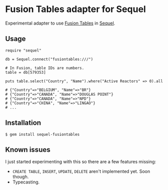 Fusion Tables adapter for Sequel
================================

Experimental adapter to use [Fusion Tables](http://www.google.com/fusiontables/public/tour/index.html)
in [Sequel](http://sequel.rubyforge.org).

Usage
-----

    require "sequel"

    db = Sequel.connect("fusiontables:///")

    # In Fusion, table IDs are numbers.
    table = db[579353]

    puts table.select("Country", "Name").where("Active Reactors" => 0).all

    # {"Country"=>"BELGIUM", "Name"=>"BR"}
    # {"Country"=>"CANADA", "Name"=>"DOUGLAS POINT"}
    # {"Country"=>"CANADA", "Name"=>"NPD"}
    # {"Country"=>"CHINA", "Name"=>"LINGAO"}
    # ...

Installation
------------

    $ gem install sequel-fusiontables

Known issues
------------

I just started experimenting with this so there are a few features missing:

* `CREATE TABLE`, `INSERT`, `UPDATE`, `DELETE` aren't implemented yet. Soon though.
* Typecasting.
